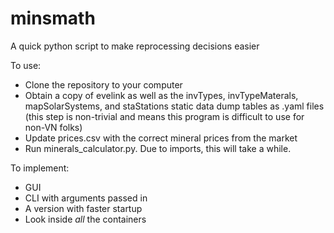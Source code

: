 minsmath
========

A quick python script to make reprocessing decisions easier

To use:
* Clone the repository to your computer
* Obtain a copy of evelink as well as the invTypes, invTypeMaterals, mapSolarSystems, and staStations static data dump tables as .yaml files (this step is non-trivial and means this program is difficult to use for non-VN folks)
* Update prices.csv with the correct mineral prices from the market
* Run minerals\_calculator.py. Due to imports, this will take a while.

To implement:
* GUI
* CLI with arguments passed in
* A version with faster startup
* Look inside _all_ the containers

